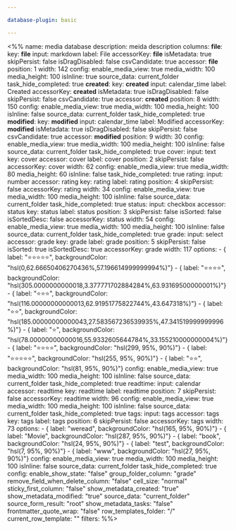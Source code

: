 ```yaml
---

database-plugin: basic

---
```


<%%
name: media database
description: meida  description
columns:
  __file__:
    key: __file__
    input: markdown
    label: File
    accessorKey: __file__
    isMetadata: true
    skipPersist: false
    isDragDisabled: false
    csvCandidate: true
    accessor: __file__
    position: 1
    width: 142
    config:
      enable_media_view: true
      media_width: 100
      media_height: 100
      isInline: true
      source_data: current_folder
      task_hide_completed: true
  __created__:
    key: __created__
    input: calendar_time
    label: Created
    accessorKey: __created__
    isMetadata: true
    isDragDisabled: false
    skipPersist: false
    csvCandidate: true
    accessor: __created__
    position: 8
    width: 150
    config:
      enable_media_view: true
      media_width: 100
      media_height: 100
      isInline: false
      source_data: current_folder
      task_hide_completed: true
  __modified__:
    key: __modified__
    input: calendar_time
    label: Modified
    accessorKey: __modified__
    isMetadata: true
    isDragDisabled: false
    skipPersist: false
    csvCandidate: true
    accessor: __modified__
    position: 9
    width: 30
    config:
      enable_media_view: true
      media_width: 100
      media_height: 100
      isInline: false
      source_data: current_folder
      task_hide_completed: true
  cover:
    input: text
    key: cover
    accessor: cover
    label: cover
    position: 2
    skipPersist: false
    accessorKey: cover
    width: 62
    config:
      enable_media_view: true
      media_width: 80
      media_height: 60
      isInline: false
      task_hide_completed: true
  rating:
    input: number
    accessor: rating
    key: rating
    label: rating
    position: 4
    skipPersist: false
    accessorKey: rating
    width: 34
    config:
      enable_media_view: true
      media_width: 100
      media_height: 100
      isInline: false
      source_data: current_folder
      task_hide_completed: true
  status:
    input: checkbox
    accessor: status
    key: status
    label: status
    position: 3
    skipPersist: false
    isSorted: false
    isSortedDesc: false
    accessorKey: status
    width: 54
    config:
      enable_media_view: true
      media_width: 100
      media_height: 100
      isInline: false
      source_data: current_folder
      task_hide_completed: true
  grade:
    input: select
    accessor: grade
    key: grade
    label: grade
    position: 5
    skipPersist: false
    isSorted: true
    isSortedDesc: true
    accessorKey: grade
    width: 117
    options:
      - { label: "⭐️⭐️⭐️⭐️⭐️", backgroundColor: "hsl(0,62.66650406270436%,57.196614999999994%)"}
      - { label: "⭐️⭐️⭐️⭐️", backgroundColor: "hsl(305.0000000000018,3.377771702884284%,63.93169500000001%)"}
      - { label: "⭐️⭐️⭐️", backgroundColor: "hsl(116.00000000000013,62.91951775822744%,43.647318%)"}
      - { label: "⭐️⭐️", backgroundColor: "hsl(185.00000000000043,27.583567236539935%,47.341519999999996%)"}
      - { label: "⭐️", backgroundColor: "hsl(78.00000000000016,55.9332605644784%,33.155210000000004%)"}
      - { label: "⭐⭐⭐⭐", backgroundColor: "hsl(299, 95%, 90%)"}
      - { label: "⭐⭐⭐⭐⭐", backgroundColor: "hsl(255, 95%, 90%)"}
      - { label: "⭐⭐", backgroundColor: "hsl(81, 95%, 90%)"}
    config:
      enable_media_view: true
      media_width: 100
      media_height: 100
      isInline: false
      source_data: current_folder
      task_hide_completed: true
  readtime:
    input: calendar
    accessor: readtime
    key: readtime
    label: readtime
    position: 7
    skipPersist: false
    accessorKey: readtime
    width: 96
    config:
      enable_media_view: true
      media_width: 100
      media_height: 100
      isInline: false
      source_data: current_folder
      task_hide_completed: true
  tags:
    input: tags
    accessor: tags
    key: tags
    label: tags
    position: 6
    skipPersist: false
    accessorKey: tags
    width: 73
    options:
      - { label: "weread", backgroundColor: "hsl(165, 95%, 90%)"}
      - { label: "Movie", backgroundColor: "hsl(287, 95%, 90%)"}
      - { label: "book", backgroundColor: "hsl(24, 95%, 90%)"}
      - { label: "test", backgroundColor: "hsl(7, 95%, 90%)"}
      - { label: "www", backgroundColor: "hsl(27, 95%, 90%)"}
    config:
      enable_media_view: true
      media_width: 100
      media_height: 100
      isInline: false
      source_data: current_folder
      task_hide_completed: true
config:
  enable_show_state: "false"
  group_folder_column: "grade"
  remove_field_when_delete_column: "false"
  cell_size: "normal"
  sticky_first_column: "false"
  show_metadata_created: "true"
  show_metadata_modified: "true"
  source_data: "current_folder"
  source_form_result: "root"
  show_metadata_tasks: "false"
  frontmatter_quote_wrap: "false"
  row_templates_folder: "/"
  current_row_template: ""
filters:
%%>